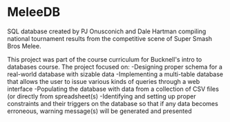 # MeleeDB
SQL database created by PJ Onusconich and Dale Hartman compiling national tournament results from the competitive scene of Super Smash Bros Melee.

This project was part of the course curriculum for Bucknell's intro to databases course. The project focused on:
-Designing proper schema for a real-world database with sizable data
-Implementing a multi-table database that allows the user to issue various kinds of queries through a web interface
-Populating the database with data from a collection of CSV files (or directly from spreadsheet(s)
-Identifying and setting up proper constraints and their triggers on the database so that if any data becomes erroneous, warning message(s) will be generated and presented
